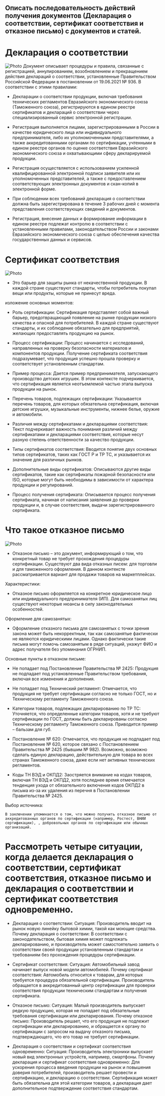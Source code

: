 ## Описать последовательность действий получения документов (Декларация о соответствии, сертификат соответствия и отказное письмо) с документов и статей.
# Декларация о соответствии
![Photo](dec.jpg)
Документ описывает процедуры и правила, связанные с регистрацией, аннулированием, возобновлением и прекращением действия деклараций о соответствии, установленные Правительством Российской Федерации в постановлении от 19.06.2021 № 936. В соответствии с этими правилами:

- Декларации о соответствии продукции, включая требования технических регламентов Евразийского экономического союза (Таможенного союза), регистрируются в едином реестре сертификатов и деклараций о соответствии через специализированный сервис электронной регистрации.

- Регистрация выполняется лицами, зарегистрированными в России в качестве юридического лица или индивидуального предпринимателя, либо их уполномоченными представителями, а также аккредитованными органами по сертификации, учтенными в едином реестре органов по оценке соответствия Евразийского экономического союза и охватывающими сферу декларируемой продукции.

- Регистрация осуществляется с использованием усиленной квалифицированной электронной подписи заявителя или их уполномоченных представителей, а также с предоставлением соответствующих электронных документов и скан-копий в электронной форме.

- При соблюдении всех требований декларация о соответствии должна быть зарегистрирована в течение 3 рабочих дней с момента представления соответствующих сведений и документов.

- Регистрация, внесение данных и формирование информации в едином реестре подлежат контролю в соответствии с установленными правилами, законодательством России и законами Евразийского экономического союза с целью обеспечения качества государственных данных и сервисов.
# Сертификат соответствия
![Photo](sert.jpg)
- Это барьер для защиты рынка от некачественной продукции. В каждой стране существуют стандарты, чтобы потребитель покупал вещи или продукты, которые не принесут вреда.

изложение основных моментов:

- Роль сертификации:
        Сертификация представляет собой важный барьер, предотвращающий появление на рынке продукции низкого качества и опасной для потребителей.
        В каждой стране существуют стандарты, и их соблюдение обязательно для предприятий, желающих предоставлять продукцию на рынок.

- Процесс сертификации:
        Процесс начинается с исследований, направленных на проверку безопасности материалов и компонентов продукции.
        Получение сертификата соответствия подразумевает, что продукция успешно прошла проверку и соответствует установленным стандартам.

- Пример процесса:
        Дается пример предпринимателя, запускающего производство детских игрушек. В этом контексте подчеркивается, что сертификация является неотъемлемой частью этапа выпуска продукции на рынок.

- Перечень товаров, подлежащих сертификации:
        Указывается перечень товаров, для которых обязательна сертификация, включая детские игрушки, музыкальные инструменты, нижнее белье, оружие и автомобили.

- Различия между сертификатами и декларациями соответствия:
        Текст подчеркивает важность понимания различий между сертификатами и декларациями соответствия, которые несут разную степень ответственности за качество продукции.

- Типы сертификатов соответствия:
        Вводится понятие двух основных типов сертификатов, таких как ГОСТ Р и ТР ТС, и указывается их значение для различных рынков.

- Дополнительные виды сертификатов:
        Описываются другие виды сертификатов, такие как сертификаты пожарной безопасности или ISO, которые могут быть необходимы в зависимости от характера продукции и регулирований.

- Процесс получения сертификата:
        Описывается процесс получения сертификата, начиная от написания заявления до проверки продукции и, в случае соответствия, выдачи зарегистрированного сертификата.
# Что такое отказное письмо
![Photo](4-8-868x1024.jpg)
- Отказное письмо – это документ, информирующий о том, что   конкретный товар не требует прохождения процедуры сертификации.
    Существуют два вида отказных писем: для торговли и для таможенного оформления. В данном контексте рассматривается вариант для продажи товаров на маркетплейсах.

Характеристики:

- Отказное письмо оформляется на конкретное юридическое лицо или индивидуального предпринимателя (ИП).
    Для самозанятых лиц существуют некоторые нюансы в силу законодательных особенностей.

Оформление для самозанятых:

- Оформление отказного письма для самозанятых с точки зрения закона может быть некорректным, так как самозанятые фактически не являются юридическими лицами. Однако фактически такие письма могут помочь самозанятым в ряде ситуаций, укажут ФИО и адрес получателя без упоминания ОГРНИП.

Основные пункты в отказном письме:

- Не попадает под Постановление Правительства № 2425:
        Продукция не подпадает под установленные Правительством требования, включая все изменения и дополнения.

- Не попадает под Технический регламент:
        Отмечается, что продукция не требует сертификации согласно не только ГОСТ, но и Техническому регламенту Таможенного союза.
- Категории товаров, подлежащих декларированию по ТР ТС:
        Уточняется, что определенные категории товаров, хотя и не требуют сертификации по ГОСТ, должны быть декларированы согласно Техническому регламенту Таможенного союза. Приводится пример – бальзам для губ.
- Постановление № 620:
        Отмечается, что продукция не подпадает под Постановление № 620, которое связано с Постановлением Правительства № 2425 (бывшим № 982). Возможно, возможно сделать единую декларацию, действительную для товара во всех странах Таможенного союза, даже если нет активных технических регламентов.

- Коды ТН ВЭД и ОКПД2:
        Заостряется внимание на кодах товаров, включая ТН ВЭД и ОКПД2, хотя последнее время отмечается тенденция ухода от обязательного включения кодов ОКПД2 в письма из-за их удаления из перечня в Постановлении Правительства № 2425.

Выбор источника:

    В заключении упоминается о том, что можно получить отказное письмо от аккредитованных органов по сертификации (например, Ростест, ВНИИ сертификации), , добровольных органов по сертификации или обычных организаций.
    
# Рассмотреть четыре ситуации, когда делается декларация о соответствии, сертификат соответствия, отказное письмо и декларация о соответствии и сертификат соответствия одновременно.
- Декларация о соответствии:
        Ситуация: Производитель вводит на рынок новую линейку бытовой химии, такой как моющие средства.
        Почему декларация о соответствии: В соответствии с законодательством, бытовая химия может подлежать декларированию, и производитель может самостоятельно заявить о соответствии своей продукции установленным стандартам и требованиям без прохождения процедуры сертификации.

- Сертификат соответствия:
        Ситуация: Автомобильный завод начинает выпуск новой модели автомобилей.
        Почему сертификат соответствия: Автомобиль относится к товарам, для которых требуется процедура обязательной сертификации. Производитель обращается в аккредитованный центр сертификации для проверки соответствия продукции техническим стандартам и получения сертификата.

- Отказное письмо:
        Ситуация: Малый производитель выпускает редкую продукцию, которая не попадает под обязательные требования сертификации или декларирования.
        Почему отказное письмо: Производитель решает, что его продукция не подлежит сертификации или декларированию, и обращается к органу по сертификации с запросом на выдачу отказного письма, подтверждающего, что его товар не требует сертификации.

- Декларация о соответствии и сертификат соответствия одновременно:
        Ситуация: Производитель электроники выпускает новый вид электронных устройств, например, смартфоны.
        Почему декларация и сертификат соответствия одновременно: Для ускорения процесса введения продукции на рынок и повышения доверия потребителей, производитель решает провести и сертификацию, и декларацию о соответствии. Сертификация может быть обязательна для этой категории товаров, а декларация дает дополнительное подтверждение соответствия стандартам.